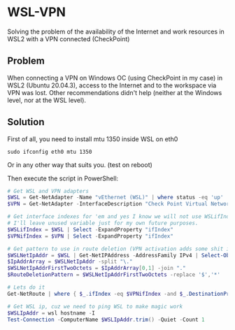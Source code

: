 # WSL-VPN
Solving the problem of the availability of the Internet and work resources in WSL2 with a VPN connected (CheckPoint)

## Problem
When connecting a VPN on Windows OC (using CheckPoint in my case) in WSL2 (Ubuntu 20.04.3), access to the Internet and to the workspace via VPN was lost. Other recommendations didn't help (neither at the Windows level, nor at the WSL level).

## Solution
First of all, you need to install mtu 1350 inside WSL on eth0
```Shell
sudo ifconfig eth0 mtu 1350
```
Or in any other way that suits you. (test on reboot)

Then execute the script in PowerShell:
```PowerShell
# Get WSL and VPN adapters
$WSL = Get-NetAdapter -Name "vEthernet (WSL)" | where status -eq 'up'
$VPN = Get-NetAdapter -InterfaceDescription "Check Point Virtual Network Adapter*" | where status -eq 'up' 

# Get interface indexes for 'em and yes I know we will not use WSLifIndex if future.
# I'll leave unused variable just for my own future purposes.
$WSLifIndex = $WSL | Select -ExpandProperty "ifIndex"
$VPNifIndex = $VPN | Select -ExpandProperty "ifIndex"

# Get pattern to use in route deletion (VPN activation adds some shit in route table and we need to clean that shit ...)
$WSLNetIpAddr = $WSL | Get-NetIPAddress -AddressFamily IPv4 | Select-Object IPAddress | Select -ExpandProperty IPAddress
$IpAddrArray = $WSLNetIpAddr -split "\."
$WSLNetIpAddrFirstTwoOctets = $IpAddrArray[0,1] -join "."
$RouteDeletionPattern = $WSLNetIpAddrFirstTwoOctets -replace '$','*'

# Lets do it
Get-NetRoute | where { $_.ifIndex -eq $VPNifIndex -and $_.DestinationPrefix -like $RouteDeletionPattern -and  $_.DestinationPrefix -notlike "172.16.0.0/16*"} | Remove-NetRoute -Confirm:$false

# Get WSL ip, cuz we need to ping WSL to make magic work
$WSLIpAddr = wsl hostname -I
Test-Connection -ComputerName $WSLIpAddr.trim() -Quiet -Count 1
```
